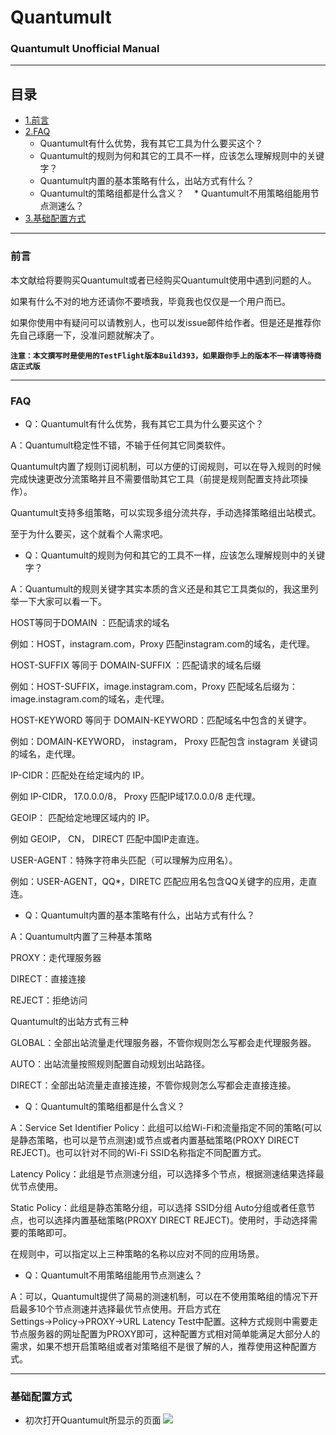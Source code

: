 # Quantumult

### Quantumult Unofficial Manual
---

## 目录
* [1.前言](#前言)
* [2.FAQ](#FAQ)
    * Quantumult有什么优势，我有其它工具为什么要买这个？
    * Quantumult的规则为何和其它的工具不一样，应该怎么理解规则中的关键字？
    * Quantumult内置的基本策略有什么，出站方式有什么？
    * Quantumult的策略组都是什么含义？
    * Quantumult不用策略组能用节点测速么？
* [3.基础配置方式](#基础配置方式)
    
---

### 前言

本文献给将要购买Quantumult或者已经购买Quantumult使用中遇到问题的人。
    
如果有什么不对的地方还请你不要喷我，毕竟我也仅仅是一个用户而已。
    
如果你使用中有疑问可以请教别人，也可以发issue邮件给作者。但是还是推荐你先自己琢磨一下，没准问题就解决了。

**`注意：本文撰写时是使用的TestFlight版本Build393，如果跟你手上的版本不一样请等待商店正式版`**

---

### FAQ

* Q：Quantumult有什么优势，我有其它工具为什么要买这个？

A：Quantumult稳定性不错，不输于任何其它同类软件。

Quantumult内置了规则订阅机制，可以方便的订阅规则，可以在导入规则的时候完成快速更改分流策略并且不需要借助其它工具（前提是规则配置支持此项操作）。

Quantumult支持多组策略，可以实现多组分流共存，手动选择策略组出站模式。

至于为什么要买，这个就看个人需求吧。

* Q：Quantumult的规则为何和其它的工具不一样，应该怎么理解规则中的关键字？

A：Quantumult的规则关键字其实本质的含义还是和其它工具类似的，我这里列举一下大家可以看一下。

HOST等同于DOMAIN ：匹配请求的域名

例如：HOST，instagram.com，Proxy 匹配instagram.com的域名，走代理。

HOST-SUFFIX 等同于 DOMAIN-SUFFIX ：匹配请求的域名后缀

例如：HOST-SUFFIX，image.instagram.com，Proxy 匹配域名后缀为：image.instagram.com的域名，走代理。

HOST-KEYWORD 等同于 DOMAIN-KEYWORD：匹配域名中包含的关键字。

例如：DOMAIN-KEYWORD， instagram， Proxy 匹配包含 instagram 关键词的域名，走代理。

IP-CIDR：匹配处在给定域内的 IP。

例如 IP-CIDR， 17.0.0.0/8， Proxy 匹配IP域17.0.0.0/8 走代理。

GEOIP： 匹配给定地理区域内的 IP。

例如 GEOIP， CN， DIRECT 匹配中国IP走直连。

USER-AGENT：特殊字符串头匹配（可以理解为应用名）。

例如：USER-AGENT，QQ*，DIRETC 匹配应用名包含QQ关键字的应用，走直连。


* Q：Quantumult内置的基本策略有什么，出站方式有什么？

A：Quantumult内置了三种基本策略

PROXY：走代理服务器

DIRECT：直接连接

REJECT：拒绝访问

Quantumult的出站方式有三种

GLOBAL：全部出站流量走代理服务器，不管你规则怎么写都会走代理服务器。

AUTO：出站流量按照规则配置自动规划出站路径。

DIRECT：全部出站流量走直接连接，不管你规则怎么写都会走直接连接。

* Q：Quantumult的策略组都是什么含义？

A：Service Set Identifier Policy：此组可以给Wi-Fi和流量指定不同的策略(可以是静态策略，也可以是节点测速)或节点或者内置基础策略(PROXY DIRECT REJECT)。也可以针对不同的Wi-Fi SSID名称指定不同配置方式。

Latency Policy：此组是节点测速分组，可以选择多个节点，根据测速结果选择最优节点使用。

Static Policy：此组是静态策略分组，可以选择 SSID分组 Auto分组或者任意节点，也可以选择内置基础策略(PROXY DIRECT REJECT)。使用时，手动选择需要的策略即可。

在规则中，可以指定以上三种策略的名称以应对不同的应用场景。

* Q：Quantumult不用策略组能用节点测速么？

A：可以，Quantumult提供了简易的测速机制，可以在不使用策略组的情况下开启最多10个节点测速并选择最优节点使用。开启方式在Settings→Policy→PROXY→URL Latency Test中配置。这种方式规则中需要走节点服务器的网址配置为PROXY即可，这种配置方式相对简单能满足大部分人的需求，如果不想开启策略组或者对策略组不是很了解的人，推荐使用这种配置方式。

---

### 基础配置方式

* 初次打开Quantumult所显示的页面
![](https://raw.githubusercontent.com/JasonLee-Go/Quantumult/master/IMG_2845.PNG)


